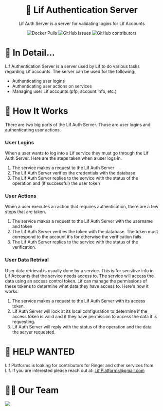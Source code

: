 <h1 align="center">🔐 Lif Authentication Server</h1>
<p align="center">Lif Auth Server is a server for validating logins for Lif Accounts</p>
<div align="center">
  <img alt="Docker Pulls" src="https://img.shields.io/docker/pulls/superior125/lifauthserver?style=for-the-badge">
  <img alt="GitHub issues" src="https://img.shields.io/github/issues/Lif-Platforms/Lif-Auth-Server?style=for-the-badge">
  <img alt="GitHub contributors" src="https://img.shields.io/github/contributors/Lif-Platforms/Lif-Auth-Server?style=for-the-badge">
</div>

# 📃 In Detail...
Lif Authentication Server is a server used by Lif to do various tasks regarding Lif accounts. The server can be used for the following:
 - Authenticating user logins
 - Authenticating user actions on services
 - Managing user Lif accounts (pfp, account info, etc.)

# 🔧 How It Works
There are two big parts of the Lif Auth Server. Those are user logins and authenticating user actions.

### User Logins
When a user wants to log into a Lif service they must go through the Lif Auth Server. Here are the steps taken when a user logs in. 
1. The service makes a request to the Lif Auth Server
2. The Lif Auth Server verifies the credentials with the database
3. The Lif Auth Server replies to the service with the status of the operation and (if successful) the user token

### User Actions
When a user executes an action that requires authentication, there are a few steps that are taken.
1. The service makes a request to the Lif Auth Server with the username and token
2. The Lif Auth Server verifies the token with the database. The token must correspond to the account it's for otherwise the verification fails.
3. The Lif Auth Server replies to the service with the status of the verification.

### User Data Retrival 
User data retrieval is usually done by a service. This is for sensitive info in Lif Accounts that the service needs access to. The service will access the data using an access control token. Lif can manage the permissions of these tokens to determine what data they have access to. Here's how it works.
1. The service makes a request to the Lif Auth Server with its access token.
2. Lif Auth Server will look at its local configuration to determine if the access token is valid and if they have permission to access the data it is requesting.
3. Lif Auth Server will reply with the status of the operation and the data the server requested. 

# 👋 HELP WANTED
Lif Platforms is looking for contributors for Ringer and other services from Lif. If you are interested please reach out at: Lif.Platforms@gmail.com

# 🙋‍♂️ Our Team 
<a href="https://github.com/Lif-Platforms/Lif-Auth-Server/graphs/contributors">
  <img src="https://contrib.rocks/image?repo=Lif-Platforms/Lif-Auth-Server" />
</a>
